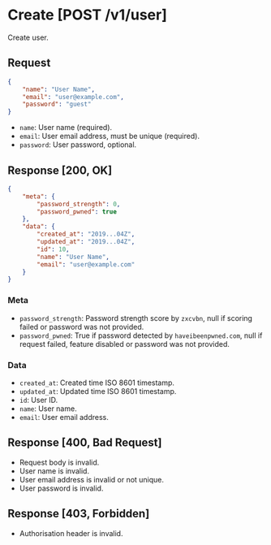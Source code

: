 # Create [POST /v1/user]

Create user.

## Request

```json
{
    "name": "User Name",
    "email": "user@example.com",
    "password": "guest"
}
```

- `name`: User name (required).
- `email`: User email address, must be unique (required).
- `password`: User password, optional.

## Response [200, OK]

```json
{
    "meta": {
        "password_strength": 0,
        "password_pwned": true
    },
    "data": {
        "created_at": "2019...04Z",
        "updated_at": "2019...04Z",
        "id": 10,
        "name": "User Name",
        "email": "user@example.com"
    }
}
```

### Meta

- `password_strength`: Password strength score by `zxcvbn`, null if scoring failed or password was not provided.
- `password_pwned`: True if password detected by `haveibeenpwned.com`, null if request failed, feature disabled or password was not provided.

### Data

- `created_at`: Created time ISO 8601 timestamp.
- `updated_at`: Updated time ISO 8601 timestamp.
- `id`: User ID.
- `name`: User name.
- `email`: User email address.

## Response [400, Bad Request]

- Request body is invalid.
- User name is invalid.
- User email address is invalid or not unique.
- User password is invalid.

## Response [403, Forbidden]

- Authorisation header is invalid.
